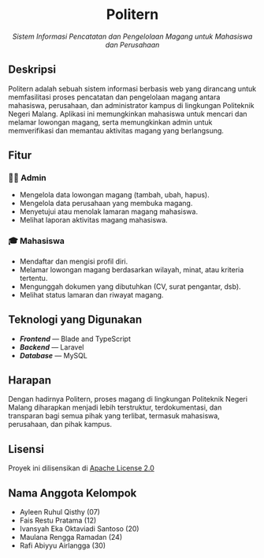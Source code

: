 <h1 align="center">Politern</h1> <p align="center">
<em>Sistem Informasi Pencatatan dan Pengelolaan Magang untuk Mahasiswa dan Perusahaan</em></p>

## Deskripsi

Politern adalah sebuah sistem informasi berbasis web yang dirancang untuk memfasilitasi proses pencatatan dan pengelolaan magang antara mahasiswa, perusahaan, dan administrator kampus di lingkungan Politeknik Negeri Malang. Aplikasi ini memungkinkan mahasiswa untuk mencari dan melamar lowongan magang, serta memungkinkan admin untuk memverifikasi dan memantau aktivitas magang yang berlangsung.

## Fitur

### **👨‍💼 Admin**

- Mengelola data lowongan magang (tambah, ubah, hapus).
- Mengelola data perusahaan yang membuka magang.
- Menyetujui atau menolak lamaran magang mahasiswa.
- Melihat laporan aktivitas magang mahasiswa.

### **🎓 Mahasiswa**

- Mendaftar dan mengisi profil diri.
- Melamar lowongan magang berdasarkan wilayah, minat, atau kriteria tertentu.
- Mengunggah dokumen yang dibutuhkan (CV, surat pengantar, dsb).
- Melihat status lamaran dan riwayat magang.

## Teknologi yang Digunakan

- **_Frontend_** — Blade and TypeScript
- **_Backend_** — Laravel
- **_Database_** — MySQL

## Harapan

Dengan hadirnya Politern, proses magang di lingkungan Politeknik Negeri Malang diharapkan menjadi lebih terstruktur, terdokumentasi, dan transparan bagi semua pihak yang terlibat, termasuk mahasiswa, perusahaan, dan pihak kampus.

## Lisensi

Proyek ini dilisensikan di [Apache License 2.0](https://github.com/a6iyyu/politern/blob/main/LICENSE)

## Nama Anggota Kelompok

- Ayleen Ruhul Qisthy (07)
- Fais Restu Pratama (12)
- Ivansyah Eka Oktaviadi Santoso (20)
- Maulana Rengga Ramadan (24)
- Rafi Abiyyu Airlangga (30)